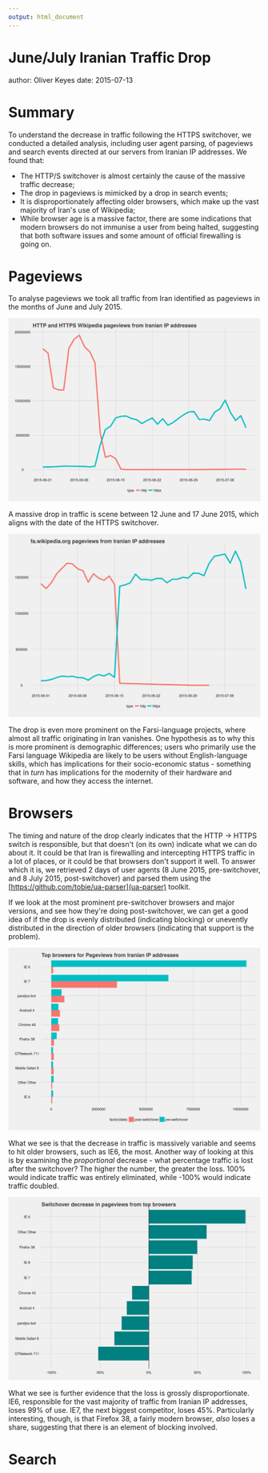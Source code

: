 ```yaml
---
output: html_document
---
```

June/July Iranian Traffic Drop
========================================================
author: Oliver Keyes
date: 2015-07-13

Summary
========================================================

To understand the decrease in traffic following the HTTPS switchover, we conducted a detailed analysis, including user agent parsing, of pageviews and search events directed at our servers from Iranian IP addresses. We found that:

* The HTTP/S switchover is almost certainly the cause of the massive traffic decrease;
* The drop in pageviews is mimicked by a drop in search events;
* It is disproportionately affecting older browsers, which make up the vast majority of Iran's use of Wikipedia;
* While browser age is a massive factor, there are some indications that modern browsers do not immunise a user from being halted, suggesting that both software issues and some amount of official firewalling is going on.

Pageviews
========================================================

To analyse pageviews we took all traffic from Iran identified as pageviews in the months of June and July 2015.

![overall pageviews](iran_pageviews.svg)

A massive drop in traffic is scene between 12 June and 17 June 2015, which aligns with the date of the HTTPS switchover.

![fa pageviews](iran_fa_pageviews.svg)

The drop is even more prominent on the Farsi-language projects, where almost all traffic originating in Iran vanishes. One hypothesis as to why this is more prominent is demographic differences; users who primarily use the Farsi language Wikipedia are likely to be users without English-language skills, which has implications for their socio-economic status - something that in *turn* has implications for the modernity of their hardware and software, and how they access the internet.

Browsers
========================================================

The timing and nature of the drop clearly indicates that the HTTP -> HTTPS switch is responsible, but that doesn't (on its own) indicate what we can do about it. It could be that Iran is firewalling and intercepting HTTPS traffic in a lot of places, or it could be that browsers don't support it well. To answer which it is, we retrieved 2 days of user agents (8 June 2015, pre-switchover, and 8 July 2015, post-switchover) and parsed them using the [https://github.com/tobie/ua-parser](ua-parser) toolkit.

If we look at the most prominent pre-switchover browsers and major versions, and see how they're doing post-switchover, we can get a good idea of if the drop is evenly distributed (indicating blocking) or unevently distributed in the direction of older browsers (indicating that support is the problem).

![browsers](ua_data.svg)

What we see is that the decrease in traffic is massively variable and seems to hit older browsers, such as IE6, the most. Another way of looking at this is by examining the *proportional* decrease - what percentage traffic is lost after the switchover? The higher the number, the greater the loss. 100% would indicate traffic was entirely eliminated, while -100% would indicate traffic doubled.

![proportionate browsers](ua_proportionate.svg)

What we see is further evidence that the loss is grossly disproportionate. IE6, responsible for the vast majority of traffic from Iranian IP addresses, loses 99% of use. IE7, the next biggest competitor, loses 45%. Particularly interesting, though, is that Firefox 38, a fairly modern browser, *also* loses a share, suggesting that there is an element of blocking involved.

Search
========================================================
